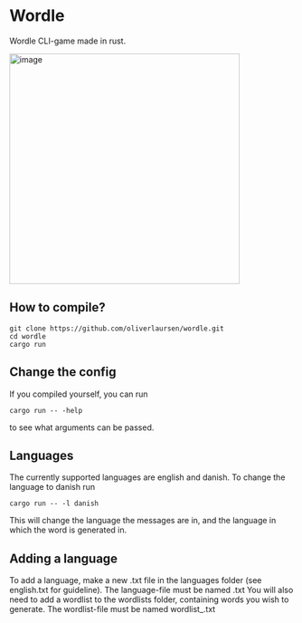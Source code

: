 # Wordle
Wordle CLI-game made in rust.

<img width="407" alt="image" src="https://user-images.githubusercontent.com/43318657/222103546-13868543-35be-4c75-a203-14c070686007.png">

## How to compile?
```
git clone https://github.com/oliverlaursen/wordle.git
cd wordle
cargo run
```

## Change the config
If you compiled yourself, you can run 
```
cargo run -- -help
```
to see what arguments can be passed. 

## Languages
The currently supported languages are english and danish.
To change the language to danish run
```
cargo run -- -l danish
```
This will change the language the messages are in, and the language in which the word is generated in.

## Adding a language
To add a language, make a new .txt file in the languages folder (see english.txt for guideline). The language-file must be named <LANGUAGE>.txt
You will also need to add a wordlist to the wordlists folder, containing words you wish to generate. The wordlist-file must be named wordlist_<LANGUAGE>.txt
